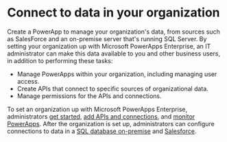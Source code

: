 <properties
	pageTitle="Connect to data in your organization | Microsoft PowerApps"
	description="Build a PowerApp based on data from on-premise SQL Server or Salesforce."
	services=""
	suite="powerapps"
	documentationCenter="na"
	authors="linhtranms"
	manager="dwrede"
	editor=""
	tags=""/>

<tags
   ms.service="powerapps"
   ms.devlang="na"
   ms.topic="article"
   ms.tgt_pltfrm="na"
   ms.workload="na"
   ms.date="11/19/2015"
   ms.author="litran"/>

# Connect to data in your organization #

Create a PowerApp to manage your organization's data, from sources such as SalesForce and an on-premise server that's running SQL Server. By setting your organization up with Microsoft PowerApps Enterprise, an IT administrator can make this data available to you and other business users, in addition to performing these tasks:
- Manage PowerApps within your organization, including managing user access.
- Create APIs that connect to specific sources of organizational data.
- Manage permissions for the APIs and connections.

To set an organization up with Microsoft PowerApps Enterprise, administrators [get started](https://azure.microsoft.com/documentation/articles/powerapps-get-started-azure-portal), [add APIs and connections](https://azure.microsoft.com/documentation/articles/powerapps-develop-api), and [monitor PowerApps](https://azure.microsoft.com/documentation/articles/powerapps-manage-monitor-usage.md). After the organization is set up, administrators can configure connections to data in a [SQL database on-premise](https://azure.microsoft.com/documentation/articles/powerapps-create-api-sqlserver) and [Salesforce](https://azure.microsoft.com/documentation/articles/powerapps-create-api-salesforce).
